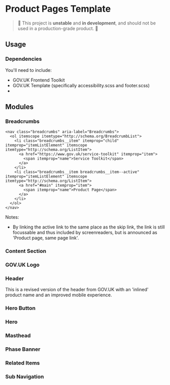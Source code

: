 # Product Pages Template

> :rotating_light: This project is **unstable** and **in development**, and should not be used in a production-grade product. :rotating_light:

## Usage

### Dependencies

You'll need to include:

- GOV.UK Frontend Toolkit
- GOV.UK Template (specifically accessibility.scss and footer.scss)
- 

## Modules

### Breadcrumbs

```
<nav class="breadcrumbs" aria-label="Breadcrumbs">
  <ol itemscope itemtype="http://schema.org/BreadcrumbList">
    <li class="breadcrumbs__item" itemprop="child" itemprop="itemListElement" itemscope itemtype="http://schema.org/ListItem">
      <a href="https://www.gov.uk/service-toolkit" itemprop="item">
        <span itemprop="name">Service Toolkit</span>
      </a>
    </li>
    <li class="breadcrumbs__item breadcrumbs__item--active" itemprop="itemListElement" itemscope itemtype="http://schema.org/ListItem">
      <a href="#main" itemprop="item">
        <span itemprop="name">Product Page</span>
      </a>
    </li>
  </ol>
</nav>
```

Notes:
- By linking the active link to the same place as the skip link, the link is still
focussable and thus included by screenreaders, but is announced as 'Product
page, same page link'.

### Content Section

### GOV.UK Logo

### Header

This is a revised version of the header from GOV.UK with an 'inlined' product
name and an improved mobile experience.

### Hero Button

### Hero

### Masthead

### Phase Banner

### Related Items

### Sub Navigation
